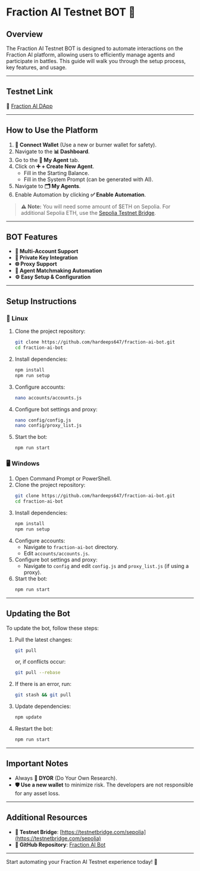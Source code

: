 # Fraction AI Testnet BOT 🚀

## **Overview**
The Fraction AI Testnet BOT is designed to automate interactions on the Fraction AI platform, allowing users to efficiently manage agents and participate in battles. This guide will walk you through the setup process, key features, and usage.

---

## **Testnet Link**
🔗 [Fraction AI DApp](https://dapp.fractionai.xyz?referral=0FC0E11A)

---

## **How to Use the Platform**
1. **🔐 Connect Wallet** (Use a new or burner wallet for safety).
2. Navigate to the **📊 Dashboard**.
3. Go to the **🤖 My Agent** tab.
4. Click on **➕ + Create New Agent**.
   - Fill in the Starting Balance.
   - Fill in the System Prompt (can be generated with AI).
5. Navigate to **🗂️ My Agents**.
6. Enable Automation by clicking **✅ Enable Automation**.

> **⚠️ Note:** You will need some amount of $ETH on Sepolia. For additional Sepolia ETH, use the [Sepolia Testnet Bridge](https://testnetbridge.com/sepolia).

---

## **BOT Features**
- **👥 Multi-Account Support**
- **🔑 Private Key Integration**
- **🌐 Proxy Support**
- **🤝 Agent Matchmaking Automation**
- **⚙️ Easy Setup & Configuration**

---

## **Setup Instructions**
### **🐧 Linux**
1. Clone the project repository:
   ```bash
   git clone https://github.com/hardeeps647/fraction-ai-bot.git
   cd fraction-ai-bot
   ```
2. Install dependencies:
   ```bash
   npm install
   npm run setup
   ```
3. Configure accounts:
   ```bash
   nano accounts/accounts.js
   ```
4. Configure bot settings and proxy:
   ```bash
   nano config/config.js
   nano config/proxy_list.js
   ```
5. Start the bot:
   ```bash
   npm run start
   ```

### **🖥️ Windows**
1. Open Command Prompt or PowerShell.
2. Clone the project repository:
   ```bash
   git clone https://github.com/hardeeps647/fraction-ai-bot.git
   cd fraction-ai-bot
   ```
3. Install dependencies:
   ```bash
   npm install
   npm run setup
   ```
4. Configure accounts:
   - Navigate to `fraction-ai-bot` directory.
   - Edit `accounts/accounts.js`.
5. Configure bot settings and proxy:
   - Navigate to `config` and edit `config.js` and `proxy_list.js` (if using a proxy).
6. Start the bot:
   ```bash
   npm run start
   ```

---

## **Updating the Bot**
To update the bot, follow these steps:
1. Pull the latest changes:
   ```bash
   git pull
   ```
   or, if conflicts occur:
   ```bash
   git pull --rebase
   ```
2. If there is an error, run:
   ```bash
   git stash && git pull
   ```
3. Update dependencies:
   ```bash
   npm update
   ```
4. Restart the bot:
   ```bash
   npm run start
   ```

---

## **Important Notes**
- Always **📖 DYOR** (Do Your Own Research).
- **🛡️ Use a new wallet** to minimize risk. The developers are not responsible for any asset loss.

---

## **Additional Resources**
- **🔗 Testnet Bridge**: [https://testnetbridge.com/sepolia](https://testnetbridge.com/sepolia)
- **📂 GitHub Repository**: [Fraction AI Bot](https://github.com/hardeeps647/fraction-ai-bot)

---

Start automating your Fraction AI Testnet experience today! 🚀
